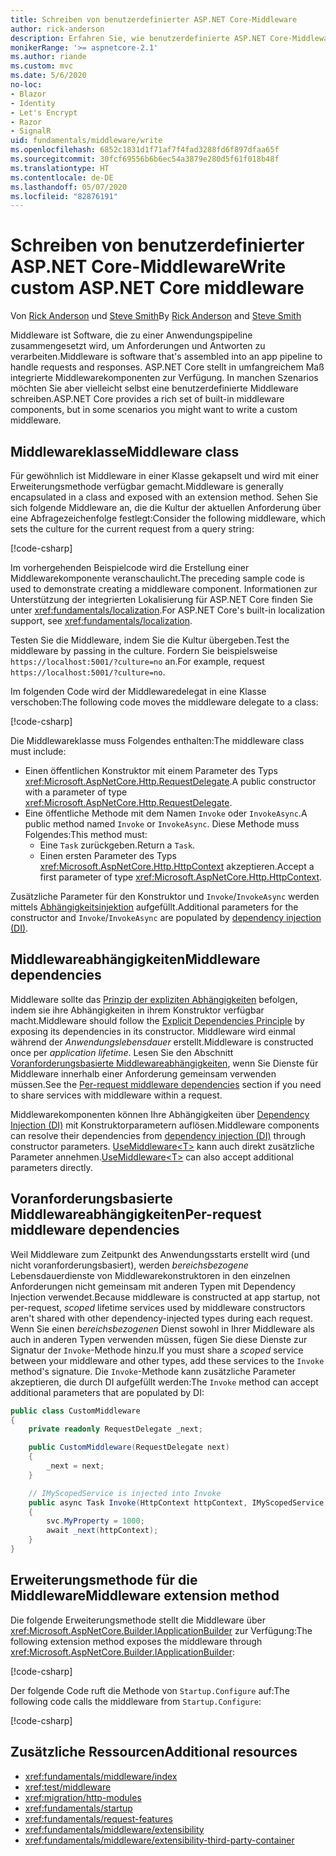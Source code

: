 ```yaml
---
title: Schreiben von benutzerdefinierter ASP.NET Core-Middleware
author: rick-anderson
description: Erfahren Sie, wie benutzerdefinierte ASP.NET Core-Middleware geschrieben wird.
monikerRange: '>= aspnetcore-2.1'
ms.author: riande
ms.custom: mvc
ms.date: 5/6/2020
no-loc:
- Blazor
- Identity
- Let's Encrypt
- Razor
- SignalR
uid: fundamentals/middleware/write
ms.openlocfilehash: 6852c1831d1f71af7f4fad3288fd6f897dfaa65f
ms.sourcegitcommit: 30fcf69556b6b6ec54a3879e280d5f61f018b48f
ms.translationtype: HT
ms.contentlocale: de-DE
ms.lasthandoff: 05/07/2020
ms.locfileid: "82876191"
---
```

# <a name="write-custom-aspnet-core-middleware"></a><span data-ttu-id="d31e6-103">Schreiben von benutzerdefinierter ASP.NET Core-Middleware</span><span class="sxs-lookup"><span data-stu-id="d31e6-103">Write custom ASP.NET Core middleware</span></span>

<span data-ttu-id="d31e6-104">Von [Rick Anderson](https://twitter.com/RickAndMSFT) und [Steve Smith](https://ardalis.com/)</span><span class="sxs-lookup"><span data-stu-id="d31e6-104">By [Rick Anderson](https://twitter.com/RickAndMSFT) and [Steve Smith](https://ardalis.com/)</span></span>

<span data-ttu-id="d31e6-105">Middleware ist Software, die zu einer Anwendungspipeline zusammengesetzt wird, um Anforderungen und Antworten zu verarbeiten.</span><span class="sxs-lookup"><span data-stu-id="d31e6-105">Middleware is software that's assembled into an app pipeline to handle requests and responses.</span></span> <span data-ttu-id="d31e6-106">ASP.NET Core stellt in umfangreichem Maß integrierte Middlewarekomponenten zur Verfügung. In manchen Szenarios möchten Sie aber vielleicht selbst eine benutzerdefinierte Middleware schreiben.</span><span class="sxs-lookup"><span data-stu-id="d31e6-106">ASP.NET Core provides a rich set of built-in middleware components, but in some scenarios you might want to write a custom middleware.</span></span>

## <a name="middleware-class"></a><span data-ttu-id="d31e6-107">Middlewareklasse</span><span class="sxs-lookup"><span data-stu-id="d31e6-107">Middleware class</span></span>

<span data-ttu-id="d31e6-108">Für gewöhnlich ist Middleware in einer Klasse gekapselt und wird mit einer Erweiterungsmethode verfügbar gemacht.</span><span class="sxs-lookup"><span data-stu-id="d31e6-108">Middleware is generally encapsulated in a class and exposed with an extension method.</span></span> <span data-ttu-id="d31e6-109">Sehen Sie sich folgende Middleware an, die die Kultur der aktuellen Anforderung über eine Abfragezeichenfolge festlegt:</span><span class="sxs-lookup"><span data-stu-id="d31e6-109">Consider the following middleware, which sets the culture for the current request from a query string:</span></span>

[!code-csharp[](write/snapshot/StartupCulture.cs)]

<span data-ttu-id="d31e6-110">Im vorhergehenden Beispielcode wird die Erstellung einer Middlewarekomponente veranschaulicht.</span><span class="sxs-lookup"><span data-stu-id="d31e6-110">The preceding sample code is used to demonstrate creating a middleware component.</span></span> <span data-ttu-id="d31e6-111">Informationen zur Unterstützung der integrierten Lokalisierung für ASP.NET Core finden Sie unter <xref:fundamentals/localization>.</span><span class="sxs-lookup"><span data-stu-id="d31e6-111">For ASP.NET Core's built-in localization support, see <xref:fundamentals/localization>.</span></span>

<span data-ttu-id="d31e6-112">Testen Sie die Middleware, indem Sie die Kultur übergeben.</span><span class="sxs-lookup"><span data-stu-id="d31e6-112">Test the middleware by passing in the culture.</span></span> <span data-ttu-id="d31e6-113">Fordern Sie beispielsweise `https://localhost:5001/?culture=no` an.</span><span class="sxs-lookup"><span data-stu-id="d31e6-113">For example, request `https://localhost:5001/?culture=no`.</span></span>

<span data-ttu-id="d31e6-114">Im folgenden Code wird der Middlewaredelegat in eine Klasse verschoben:</span><span class="sxs-lookup"><span data-stu-id="d31e6-114">The following code moves the middleware delegate to a class:</span></span>

[!code-csharp[](write/snapshot/RequestCultureMiddleware.cs)]

<span data-ttu-id="d31e6-115">Die Middlewareklasse muss Folgendes enthalten:</span><span class="sxs-lookup"><span data-stu-id="d31e6-115">The middleware class must include:</span></span>

* <span data-ttu-id="d31e6-116">Einen öffentlichen Konstruktor mit einem Parameter des Typs <xref:Microsoft.AspNetCore.Http.RequestDelegate>.</span><span class="sxs-lookup"><span data-stu-id="d31e6-116">A public constructor with a parameter of type <xref:Microsoft.AspNetCore.Http.RequestDelegate>.</span></span>
* <span data-ttu-id="d31e6-117">Eine öffentliche Methode mit dem Namen `Invoke` oder `InvokeAsync`.</span><span class="sxs-lookup"><span data-stu-id="d31e6-117">A public method named `Invoke` or `InvokeAsync`.</span></span> <span data-ttu-id="d31e6-118">Diese Methode muss Folgendes:</span><span class="sxs-lookup"><span data-stu-id="d31e6-118">This method must:</span></span>
  * <span data-ttu-id="d31e6-119">Eine `Task` zurückgeben.</span><span class="sxs-lookup"><span data-stu-id="d31e6-119">Return a `Task`.</span></span>
  * <span data-ttu-id="d31e6-120">Einen ersten Parameter des Typs <xref:Microsoft.AspNetCore.Http.HttpContext> akzeptieren.</span><span class="sxs-lookup"><span data-stu-id="d31e6-120">Accept a first parameter of type <xref:Microsoft.AspNetCore.Http.HttpContext>.</span></span>
  
<span data-ttu-id="d31e6-121">Zusätzliche Parameter für den Konstruktor und `Invoke`/`InvokeAsync` werden mittels [Abhängigkeitsinjektion](xref:fundamentals/dependency-injection) aufgefüllt.</span><span class="sxs-lookup"><span data-stu-id="d31e6-121">Additional parameters for the constructor and `Invoke`/`InvokeAsync` are populated by [dependency injection (DI)](xref:fundamentals/dependency-injection).</span></span>

## <a name="middleware-dependencies"></a><span data-ttu-id="d31e6-122">Middlewareabhängigkeiten</span><span class="sxs-lookup"><span data-stu-id="d31e6-122">Middleware dependencies</span></span>

<span data-ttu-id="d31e6-123">Middleware sollte das [Prinzip der expliziten Abhängigkeiten](/dotnet/standard/modern-web-apps-azure-architecture/architectural-principles#explicit-dependencies) befolgen, indem sie ihre Abhängigkeiten in ihrem Konstruktor verfügbar macht.</span><span class="sxs-lookup"><span data-stu-id="d31e6-123">Middleware should follow the [Explicit Dependencies Principle](/dotnet/standard/modern-web-apps-azure-architecture/architectural-principles#explicit-dependencies) by exposing its dependencies in its constructor.</span></span> <span data-ttu-id="d31e6-124">Middleware wird einmal während der *Anwendungslebensdauer* erstellt.</span><span class="sxs-lookup"><span data-stu-id="d31e6-124">Middleware is constructed once per *application lifetime*.</span></span> <span data-ttu-id="d31e6-125">Lesen Sie den Abschnitt [Voranforderungsbasierte Middlewareabhängigkeiten](#per-request-middleware-dependencies), wenn Sie Dienste für Middleware innerhalb einer Anforderung gemeinsam verwenden müssen.</span><span class="sxs-lookup"><span data-stu-id="d31e6-125">See the [Per-request middleware dependencies](#per-request-middleware-dependencies) section if you need to share services with middleware within a request.</span></span>

<span data-ttu-id="d31e6-126">Middlewarekomponenten können Ihre Abhängigkeiten über [Dependency Injection (DI)](xref:fundamentals/dependency-injection) mit Konstruktorparametern auflösen.</span><span class="sxs-lookup"><span data-stu-id="d31e6-126">Middleware components can resolve their dependencies from [dependency injection (DI)](xref:fundamentals/dependency-injection) through constructor parameters.</span></span> <span data-ttu-id="d31e6-127">[UseMiddleware&lt;T&gt;](/dotnet/api/microsoft.aspnetcore.builder.usemiddlewareextensions.usemiddleware#Microsoft_AspNetCore_Builder_UseMiddlewareExtensions_UseMiddleware_Microsoft_AspNetCore_Builder_IApplicationBuilder_System_Type_System_Object___) kann auch direkt zusätzliche Parameter annehmen.</span><span class="sxs-lookup"><span data-stu-id="d31e6-127">[UseMiddleware&lt;T&gt;](/dotnet/api/microsoft.aspnetcore.builder.usemiddlewareextensions.usemiddleware#Microsoft_AspNetCore_Builder_UseMiddlewareExtensions_UseMiddleware_Microsoft_AspNetCore_Builder_IApplicationBuilder_System_Type_System_Object___) can also accept additional parameters directly.</span></span>

## <a name="per-request-middleware-dependencies"></a><span data-ttu-id="d31e6-128">Voranforderungsbasierte Middlewareabhängigkeiten</span><span class="sxs-lookup"><span data-stu-id="d31e6-128">Per-request middleware dependencies</span></span>

<span data-ttu-id="d31e6-129">Weil Middleware zum Zeitpunkt des Anwendungsstarts erstellt wird (und nicht voranforderungsbasiert), werden *bereichsbezogene* Lebensdauerdienste von Middlewarekonstruktoren in den einzelnen Anforderungen nicht gemeinsam mit anderen Typen mit Dependency Injection verwendet.</span><span class="sxs-lookup"><span data-stu-id="d31e6-129">Because middleware is constructed at app startup, not per-request, *scoped* lifetime services used by middleware constructors aren't shared with other dependency-injected types during each request.</span></span> <span data-ttu-id="d31e6-130">Wenn Sie einen *bereichsbezogenen* Dienst sowohl in Ihrer Middleware als auch in anderen Typen verwenden müssen, fügen Sie diese Dienste zur Signatur der `Invoke`-Methode hinzu.</span><span class="sxs-lookup"><span data-stu-id="d31e6-130">If you must share a *scoped* service between your middleware and other types, add these services to the `Invoke` method's signature.</span></span> <span data-ttu-id="d31e6-131">Die `Invoke`-Methode kann zusätzliche Parameter akzeptieren, die durch DI aufgefüllt werden:</span><span class="sxs-lookup"><span data-stu-id="d31e6-131">The `Invoke` method can accept additional parameters that are populated by DI:</span></span>

```csharp
public class CustomMiddleware
{
    private readonly RequestDelegate _next;

    public CustomMiddleware(RequestDelegate next)
    {
        _next = next;
    }

    // IMyScopedService is injected into Invoke
    public async Task Invoke(HttpContext httpContext, IMyScopedService svc)
    {
        svc.MyProperty = 1000;
        await _next(httpContext);
    }
}
```

## <a name="middleware-extension-method"></a><span data-ttu-id="d31e6-132">Erweiterungsmethode für die Middleware</span><span class="sxs-lookup"><span data-stu-id="d31e6-132">Middleware extension method</span></span>

<span data-ttu-id="d31e6-133">Die folgende Erweiterungsmethode stellt die Middleware über <xref:Microsoft.AspNetCore.Builder.IApplicationBuilder> zur Verfügung:</span><span class="sxs-lookup"><span data-stu-id="d31e6-133">The following extension method exposes the middleware through <xref:Microsoft.AspNetCore.Builder.IApplicationBuilder>:</span></span>

[!code-csharp[](write/snapshot/RequestCultureMiddlewareExtensions.cs)]

<span data-ttu-id="d31e6-134">Der folgende Code ruft die Methode von `Startup.Configure` auf:</span><span class="sxs-lookup"><span data-stu-id="d31e6-134">The following code calls the middleware from `Startup.Configure`:</span></span>

[!code-csharp[](write/snapshot/Startup.cs?highlight=5)]

## <a name="additional-resources"></a><span data-ttu-id="d31e6-135">Zusätzliche Ressourcen</span><span class="sxs-lookup"><span data-stu-id="d31e6-135">Additional resources</span></span>

* <xref:fundamentals/middleware/index>
* <xref:test/middleware>
* <xref:migration/http-modules>
* <xref:fundamentals/startup>
* <xref:fundamentals/request-features>
* <xref:fundamentals/middleware/extensibility>
* <xref:fundamentals/middleware/extensibility-third-party-container>
